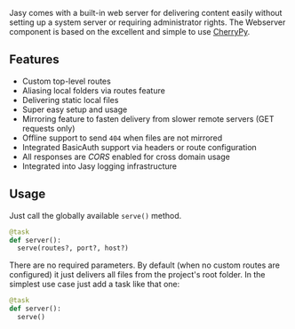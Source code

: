 Jasy comes with a built-in web server for delivering content easily without setting up a system server or requiring administrator rights. The Webserver component is based on the excellent and simple to use [CherryPy](http://www.cherrypy.org).

## Features

* Custom top-level routes
* Aliasing local folders via routes feature
* Delivering static local files
* Super easy setup and usage
* Mirroring feature to fasten delivery from slower remote servers (GET requests only)
* Offline support to send `404` when files are not mirrored
* Integrated BasicAuth support via headers or route configuration
* All responses are *CORS* enabled for cross domain usage
* Integrated into Jasy logging infrastructure

## Usage

Just call the globally available `serve()` method.

```python
@task
def server():
  serve(routes?, port?, host?)
```

There are no required parameters. By default (when no custom routes are configured) it just delivers all files from the project's root folder. In the simplest use case just add a task like that one:

```python
@task
def server():
  serve()
```


